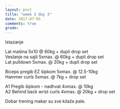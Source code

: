 ```yaml
---
layout: post
title: "week 3 day 3"
date: 2017-07-05
comments: true
grade:
---
```


Istazanje

Lat mašina 5x10 @ 60kg + dupli drop set   
Veslanje na sajli 5xmax. @ 60kg + dupli drop set          
Lat pulldown 5xmax. @ 20kg + dupli drop set       

Biceps pregib EZ šipkom 5xmax. @ 12.5-10kg  
Hammer curls 5xmax. @ 7kg + drop set  

A1 Pregib šipkom - nadhvat 4xmax. @ 10kg  
A2 Behind back wrist curls 4xmax. @ 20kg + drop set     

Dobar trening makar su sve kilaže pale.
